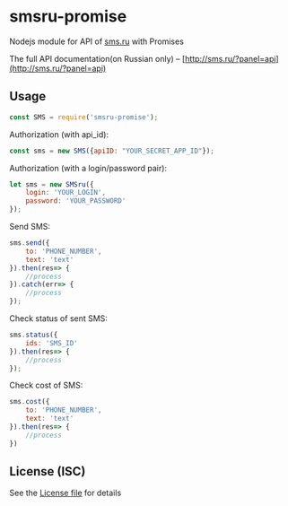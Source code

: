 smsru-promise
======

Nodejs module for API of [sms.ru](http://sms.ru) with Promises

The full API documentation(on Russian only) – [http://sms.ru/?panel=api](http://sms.ru/?panel=api)

## Usage

```js
const SMS = require('smsru-promise');
```

Authorization (with api_id):
```js
const sms = new SMS({apiID: "YOUR_SECRET_APP_ID"});
```

Authorization (with a login/password pair):
```js
let sms = new SMSru({
    login: 'YOUR_LOGIN',
    password: 'YOUR_PASSWORD'
});
```

Send SMS:
```js
sms.send({
    to: 'PHONE_NUMBER',
    text: 'text'
}).then(res=> {
    //process
}).catch(err=> {
    //process
});
```

Check status of sent SMS:
```js
sms.status({
    ids: 'SMS_ID'
}).then(res=> {
    //process
});
```

Check cost of SMS:
```js
sms.cost({
    to: 'PHONE_NUMBER',
    text: 'text'
}).then(res=> {
    //process
})
```

## License (ISC)

See the [License file]('https://github.com/rainmagnius/smsru-promise/blob/master/LICENSE') for details